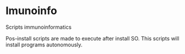 # Imunoinfo
Scripts immunoinformatics

Pos-install scripts are made to execute after install SO.
  This scripts will install programs autonomously.
